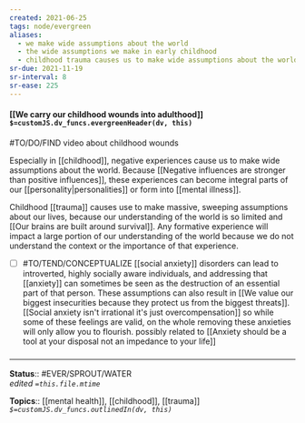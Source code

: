 ```yaml
---
created: 2021-06-25
tags: node/evergreen
aliases:
  - we make wide assumptions about the world
  - the wide assumptions we make in early childhood
  - childhood trauma causes us to make wide assumptions about the world
sr-due: 2021-11-19
sr-interval: 8
sr-ease: 225
---
```


#### [[We carry our childhood wounds into adulthood]] `$=customJS.dv_funcs.evergreenHeader(dv, this)`

#TO/DO/FIND video about childhood wounds

Especially in [[childhood]], negative experiences cause us to make wide assumptions about the world. Because [[Negative influences are stronger than positive influences]], these experiences can become integral parts of our [[personality|personalities]] or form into [[mental illness]].

Childhood [[trauma]] causes use to make massive, sweeping assumptions about our lives, because our understanding of the world is so limited and [[Our brains are built around survival]]. Any formative experience will impact a large portion of our understanding of the world because we do not understand the context or the importance of that experience. 

- [ ] #TO/TEND/CONCEPTUALIZE [[social anxiety]] disorders can lead to introverted, highly socially aware individuals, and addressing that [[anxiety]] can sometimes be seen as the destruction of an essential part of that person. These assumptions can also result in [[We value our biggest insecurities because they protect us from the biggest threats]]. [[Social anxiety isn't irrational it's just overcompensation]] so while some of these feelings are valid, on the whole removing these anxieties will only allow you to flourish. possibly related to [[Anxiety should be a tool at your disposal not an impedance to your life]]

### <hr class="footnote"/>

**Status**:: #EVER/SPROUT/WATER  
*edited `=this.file.mtime`*

**Topics**:: [[mental health]], [[childhood]], [[trauma]]
*`$=customJS.dv_funcs.outlinedIn(dv, this)`*
